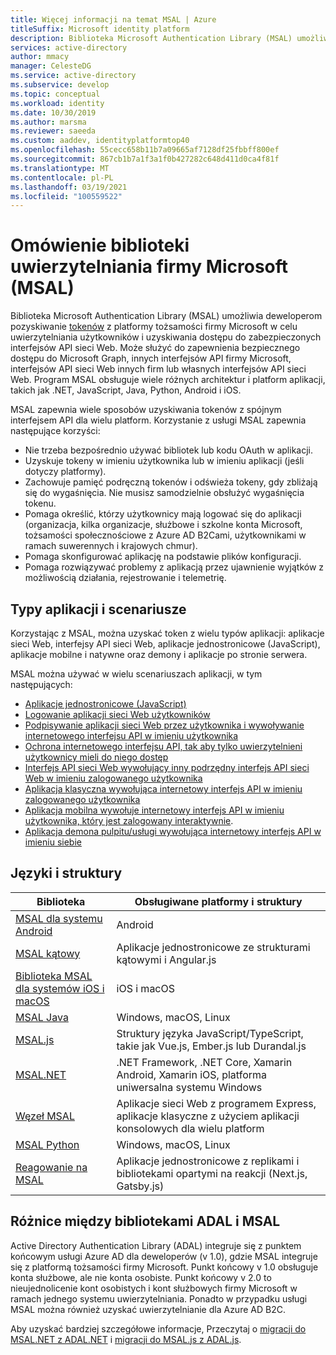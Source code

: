 ```yaml
---
title: Więcej informacji na temat MSAL | Azure
titleSuffix: Microsoft identity platform
description: Biblioteka Microsoft Authentication Library (MSAL) umożliwia deweloperom aplikacji uzyskanie tokenów w celu wywołania zabezpieczonych interfejsów API sieci Web. Te interfejsy API sieci Web mogą być Microsoft Graph, inne interfejsy API firmy Microsoft, interfejsy API sieci Web innych firm lub własny internetowy interfejs API. MSAL obsługuje wiele architektur aplikacji i platform.
services: active-directory
author: mmacy
manager: CelesteDG
ms.service: active-directory
ms.subservice: develop
ms.topic: conceptual
ms.workload: identity
ms.date: 10/30/2019
ms.author: marsma
ms.reviewer: saeeda
ms.custom: aaddev, identityplatformtop40
ms.openlocfilehash: 55cecc658b11b7a09665af7128df25fbbff800ef
ms.sourcegitcommit: 867cb1b7a1f3a1f0b427282c648d411d0ca4f81f
ms.translationtype: MT
ms.contentlocale: pl-PL
ms.lasthandoff: 03/19/2021
ms.locfileid: "100559522"
---
```

# <a name="overview-of-the-microsoft-authentication-library-msal"></a>Omówienie biblioteki uwierzytelniania firmy Microsoft (MSAL)
Biblioteka Microsoft Authentication Library (MSAL) umożliwia deweloperom pozyskiwanie [tokenów](developer-glossary.md#security-token) z platformy tożsamości firmy Microsoft w celu uwierzytelniania użytkowników i uzyskiwania dostępu do zabezpieczonych interfejsów API sieci Web. Może służyć do zapewnienia bezpiecznego dostępu do Microsoft Graph, innych interfejsów API firmy Microsoft, interfejsów API sieci Web innych firm lub własnych interfejsów API sieci Web. Program MSAL obsługuje wiele różnych architektur i platform aplikacji, takich jak .NET, JavaScript, Java, Python, Android i iOS.

MSAL zapewnia wiele sposobów uzyskiwania tokenów z spójnym interfejsem API dla wielu platform. Korzystanie z usługi MSAL zapewnia następujące korzyści:

* Nie trzeba bezpośrednio używać bibliotek lub kodu OAuth w aplikacji.
* Uzyskuje tokeny w imieniu użytkownika lub w imieniu aplikacji (jeśli dotyczy platformy).
* Zachowuje pamięć podręczną tokenów i odświeża tokeny, gdy zbliżają się do wygaśnięcia. Nie musisz samodzielnie obsłużyć wygaśnięcia tokenu.
* Pomaga określić, którzy użytkownicy mają logować się do aplikacji (organizacja, kilka organizacje, służbowe i szkolne konta Microsoft, tożsamości społecznościowe z Azure AD B2Cami, użytkownikami w ramach suwerennych i krajowych chmur).
* Pomaga skonfigurować aplikację na podstawie plików konfiguracji.
* Pomaga rozwiązywać problemy z aplikacją przez ujawnienie wyjątków z możliwością działania, rejestrowanie i telemetrię.

## <a name="application-types-and-scenarios"></a>Typy aplikacji i scenariusze
Korzystając z MSAL, można uzyskać token z wielu typów aplikacji: aplikacje sieci Web, interfejsy API sieci Web, aplikacje jednostronicowe (JavaScript), aplikacje mobilne i natywne oraz demony i aplikacje po stronie serwera.

MSAL można używać w wielu scenariuszach aplikacji, w tym następujących:

* [Aplikacje jednostronicowe (JavaScript)](scenario-spa-overview.md)
* [Logowanie aplikacji sieci Web użytkowników](scenario-web-app-sign-user-overview.md)
* [Podpisywanie aplikacji sieci Web przez użytkownika i wywoływanie internetowego interfejsu API w imieniu użytkownika](scenario-web-app-call-api-overview.md)
* [Ochrona internetowego interfejsu API, tak aby tylko uwierzytelnieni użytkownicy mieli do niego dostęp](scenario-protected-web-api-overview.md)
* [Interfejs API sieci Web wywołujący inny podrzędny interfejs API sieci Web w imieniu zalogowanego użytkownika](scenario-web-api-call-api-overview.md)
* [Aplikacja klasyczna wywołująca internetowy interfejs API w imieniu zalogowanego użytkownika](scenario-desktop-overview.md)
* [Aplikacja mobilna wywołuje internetowy interfejs API w imieniu użytkownika, który jest zalogowany interaktywnie](scenario-mobile-overview.md).
* [Aplikacja demona pulpitu/usługi wywołująca internetowy interfejs API w imieniu siebie](scenario-daemon-overview.md)

## <a name="languages-and-frameworks"></a>Języki i struktury

| Biblioteka | Obsługiwane platformy i struktury|
| --- | --- |
| [MSAL dla systemu Android](https://github.com/AzureAD/microsoft-authentication-library-for-android)|Android|
| [MSAL kątowy](https://github.com/AzureAD/microsoft-authentication-library-for-js/tree/dev/lib/msal-angular)| Aplikacje jednostronicowe ze strukturami kątowymi i Angular.js|
| [Biblioteka MSAL dla systemów iOS i macOS](https://github.com/AzureAD/microsoft-authentication-library-for-objc)|iOS i macOS|
| [MSAL Java](https://github.com/AzureAD/microsoft-authentication-library-for-java)|Windows, macOS, Linux|
| [MSAL.js](https://github.com/AzureAD/microsoft-authentication-library-for-js/tree/dev/lib/msal-browser)| Struktury języka JavaScript/TypeScript, takie jak Vue.js, Ember.js lub Durandal.js|
| [MSAL.NET](https://github.com/AzureAD/microsoft-authentication-library-for-dotnet)| .NET Framework, .NET Core, Xamarin Android, Xamarin iOS, platforma uniwersalna systemu Windows|
| [Węzeł MSAL](https://github.com/AzureAD/microsoft-authentication-library-for-js/tree/dev/lib/msal-node)|Aplikacje sieci Web z programem Express, aplikacje klasyczne z użyciem aplikacji konsolowych dla wielu platform|
| [MSAL Python](https://github.com/AzureAD/microsoft-authentication-library-for-python)|Windows, macOS, Linux|
| [Reagowanie na MSAL](https://github.com/AzureAD/microsoft-authentication-library-for-js/tree/dev/lib/msal-react)| Aplikacje jednostronicowe z replikami i bibliotekami opartymi na reakcji (Next.js, Gatsby.js)|

## <a name="differences-between-adal-and-msal"></a>Różnice między bibliotekami ADAL i MSAL

Active Directory Authentication Library (ADAL) integruje się z punktem końcowym usługi Azure AD dla deweloperów (v 1.0), gdzie MSAL integruje się z platformą tożsamości firmy Microsoft. Punkt końcowy v 1.0 obsługuje konta służbowe, ale nie konta osobiste. Punkt końcowy v 2.0 to nieujednolicenie kont osobistych i kont służbowych firmy Microsoft w ramach jednego systemu uwierzytelniania. Ponadto w przypadku usługi MSAL można również uzyskać uwierzytelnianie dla Azure AD B2C.

Aby uzyskać bardziej szczegółowe informacje, Przeczytaj o [migracji do MSAL.NET z ADAL.NET](msal-net-migration.md) i [migracji do MSAL.js z ADAL.js](msal-compare-msal-js-and-adal-js.md).
